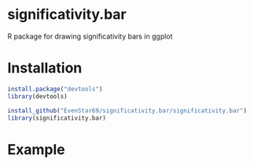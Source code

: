 # significativity.bar
R package for drawing significativity bars in ggplot

# Installation

```r
install.package("devtools")
library(devtools)

install_github("EvenStar69/significativity.bar/significativity.bar")
library(significativity.bar)
```

# Example


